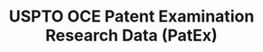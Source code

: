 ---
layout: default
bigquery: https://console.cloud.google.com/bigquery?p=patents-public-data&d=uspto_oce_pair&page=dataset
citation: 'Graham, S. Marco, A., and Miller, A. (2015). “The USPTO Patent Examination
  Research Dataset: A Window on the Process of Patent Examination.”'
contributors: Graham, S. Marco, A., Miller, A.
cost: None
description: The latest version of PatEx (referred to below as the 2020 release) contains
  detailed information on nearly 11.9 million publicly-viewable provisional and non-provisional
  patent applications to the USPTO and over 4.6 million Patent Cooperation Treaty
  (PCT) applications. It is based on data that OCE downloaded from the Patent Examination
  Data System (PEDS) in April, 2021. The PEDS data are sourced from Public PAIR. The
  first time that OCE used PEDS as the basis of PatEx was for the 2019 release. We
  took the PEDS data and organized it into the familiar PatEx data files, which are
  based on the organization of the Public PAIR portal. The data files include information
  on each application’s characteristics, prosecution history, continuation history,
  claims of foreign priority, patent term adjustment history, publication history,
  and correspondence address information.
documentation: 'For the 2019 and later releases, new technical documentation is available
  https://www.uspto.gov/sites/default/files/documents/PatEx-2019-Technical-Doc.pdf


  A document describing the 2014-2017 data sets is available and can be cited as:
  Graham, Stuart J.H. and Marco, Alan C. and Miller, Richard, The USPTO Patent Examination
  Research Dataset: A Window on the Process of Patent Examination (November 30, 2015).
  Available at SSRN: https://ssrn.com/abstract=2702637.'
last_edit: Mon, 04 Apr 2022 19:06:22 GMT
location: https://www.uspto.gov/ip-policy/economic-research/research-datasets/patent-examination-research-dataset-public-pair
maintained_by: EconomicsData@uspto.gov
related_publications: https://ssrn.com/abstract=29956744, https://ssrn.com/abstract=2702637
schema_fields: '[''application_number'', ''sequence_number'', ''examiner_art_unit'',
  ''application_number_pair'', ''invention_subject_matter'', ''confirm_number'', ''disposal_type'',
  ''inventor_rank'', ''inventor_country_code'', ''correspondence_name_line_2'', ''correspondence_region_code'',
  ''earliest_pgpub_date'', ''parent_application_number'', ''appl_status_date'', ''atty_docket_number'',
  ''correspondence_name_line_1'', ''status_description'', ''file_location_date'',
  ''wipo_pub_number'', ''inventor_name_last'', ''inventor_country_name'', ''appl_status_code'',
  ''correspondence_street_line_2'', ''parent_country_code'', ''file_location'', ''correspondence_region_name'',
  ''abandon_date'', ''parent_country'', ''patent_issue_date'', ''foreign_parent_id'',
  ''invention_title'', ''correspondence_postal_code'', ''inventor_name_middle'', ''examiner_name_middle'',
  ''filing_date'', ''wipo_pub_date'', ''uspc_subclass'', ''child_filing_date'', ''event_description'',
  ''child_application_number'', ''foreign_parent_date'', ''patent_number'', ''parent_filing_date'',
  ''event_code'', ''continuation_type'', ''inventor_name_first'', ''uspc_class'',
  ''recorded_date'', ''correspondence_country_code'', ''status_code'', ''correspondence_city'',
  ''customer_number'', ''correspondence_country_name'', ''inventor_address_type'',
  ''earliest_pgpub_number'', ''aia_first_to_file'', ''correspondence_street_line_1'',
  ''examiner_id'', ''examiner_name_last'', ''examiner_name_first'', ''small_entity_indicator'',
  ''inventor_region_code'', ''application_type'']'
shortname: patex
tags:
- patents
- legal
- history
terms_of_use: 'USPTO’s online databases are not designed or intended to be a source
  for bulk downloads of USPTO data when accessed through the website’s interfaces.
  Individuals, companies, IP addresses, or blocks of IP addresses who, in effect,
  deny or decrease service by generating unusually high numbers of database accesses
  (searches, pages, or hits), whether generated manually or in an automated fashion,
  may be denied access to USPTO servers without notice.


  Bulk data products may be separately obtained from the USPTO, either for free or
  at the cost of dissemination. For details, see information on Electronic Bulk Data
  Products: https://www.uspto.gov/learning-and-resources/electronic-bulk-data-products'
title: USPTO OCE Patent Examination Research Data (PatEx)
uuid: 4342caa7-23af-420c-b2f6-6088f133df6a
---